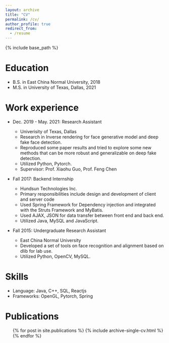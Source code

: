 ```yaml
---
layout: archive
title: "CV"
permalink: /cv/
author_profile: true
redirect_from:
  - /resume
---
```


{% include base_path %}

Education
======
* B.S. in East China Normal University, 2018
* M.S. in University of Texas, Dallas, 2021

Work experience
======
* Dec. 2019 - May. 2021: Research Assistant
  * Univerisity of Texas, Dallas
  * Research in Inverse rendering for face generative model and deep fake face detection.
  * Reproduced some paper results and tried to explore some new methods that can be more robust and generalizable
on deep fake detection.
  * Utilized Python, Pytorch.
  * Supervisor: Prof. Xiaohu Guo, Prof. Feng Chen

* Fall 2017: Backend Internship
  * Hundsun Technologies Inc.
  * Primary responsibilities include design and development of client and server code
  * Used Spring Framework for Dependency injection and integrated with the Struts Framework and MyBatis.
  * Used AJAX, JSON for data transfer between front end and back end.
  * Utilized Java, MySQL and JavaScript.

* Fall 2015: Undergraduate Research Assistant
  * East China Normal University
  * Developed a set of tools on face recognition and alignment based on dlib for lab use.
  * Utilized Python, OpenCV, MySQL.
  
Skills
======
* Language: Java, C++, SQL, Reactjs
* Frameworks: OpenGL, Pytorch, Spring

Publications
======
  <ul>{% for post in site.publications %}
    {% include archive-single-cv.html %}
  {% endfor %}</ul>
  

